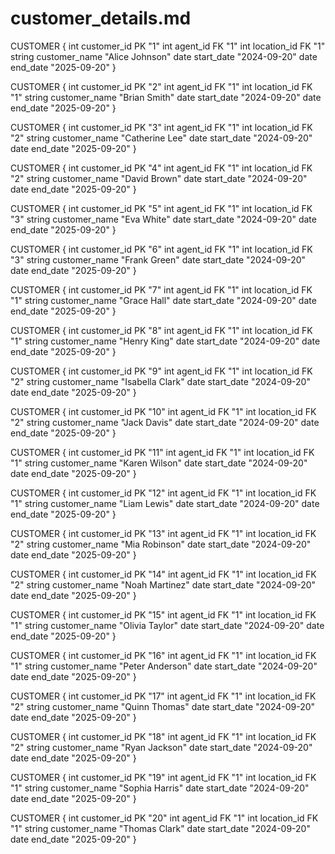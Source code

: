 # customer_details.md

CUSTOMER { int customer_id PK "1" int agent_id FK "1" int location_id FK "1"
string customer_name "Alice Johnson" date start_date "2024-09-20" date end_date
"2025-09-20" }

CUSTOMER { int customer_id PK "2" int agent_id FK "1" int location_id FK "1"
string customer_name "Brian Smith" date start_date "2024-09-20" date end_date
"2025-09-20" }

CUSTOMER { int customer_id PK "3" int agent_id FK "1" int location_id FK "2"
string customer_name "Catherine Lee" date start_date "2024-09-20" date end_date
"2025-09-20" }

CUSTOMER { int customer_id PK "4" int agent_id FK "1" int location_id FK "2"
string customer_name "David Brown" date start_date "2024-09-20" date end_date
"2025-09-20" }

CUSTOMER { int customer_id PK "5" int agent_id FK "1" int location_id FK "3"
string customer_name "Eva White" date start_date "2024-09-20" date end_date
"2025-09-20" }

CUSTOMER { int customer_id PK "6" int agent_id FK "1" int location_id FK "3"
string customer_name "Frank Green" date start_date "2024-09-20" date end_date
"2025-09-20" }

CUSTOMER { int customer_id PK "7" int agent_id FK "1" int location_id FK "1"
string customer_name "Grace Hall" date start_date "2024-09-20" date end_date
"2025-09-20" }

CUSTOMER { int customer_id PK "8" int agent_id FK "1" int location_id FK "1"
string customer_name "Henry King" date start_date "2024-09-20" date end_date
"2025-09-20" }

CUSTOMER { int customer_id PK "9" int agent_id FK "1" int location_id FK "2"
string customer_name "Isabella Clark" date start_date "2024-09-20" date end_date
"2025-09-20" }

CUSTOMER { int customer_id PK "10" int agent_id FK "1" int location_id FK "2"
string customer_name "Jack Davis" date start_date "2024-09-20" date end_date
"2025-09-20" }

CUSTOMER { int customer_id PK "11" int agent_id FK "1" int location_id FK "1"
string customer_name "Karen Wilson" date start_date "2024-09-20" date end_date
"2025-09-20" }

CUSTOMER { int customer_id PK "12" int agent_id FK "1" int location_id FK "1"
string customer_name "Liam Lewis" date start_date "2024-09-20" date end_date
"2025-09-20" }

CUSTOMER { int customer_id PK "13" int agent_id FK "1" int location_id FK "2"
string customer_name "Mia Robinson" date start_date "2024-09-20" date end_date
"2025-09-20" }

CUSTOMER { int customer_id PK "14" int agent_id FK "1" int location_id FK "2"
string customer_name "Noah Martinez" date start_date "2024-09-20" date end_date
"2025-09-20" }

CUSTOMER { int customer_id PK "15" int agent_id FK "1" int location_id FK "1"
string customer_name "Olivia Taylor" date start_date "2024-09-20" date end_date
"2025-09-20" }

CUSTOMER { int customer_id PK "16" int agent_id FK "1" int location_id FK "1"
string customer_name "Peter Anderson" date start_date "2024-09-20" date end_date
"2025-09-20" }

CUSTOMER { int customer_id PK "17" int agent_id FK "1" int location_id FK "2"
string customer_name "Quinn Thomas" date start_date "2024-09-20" date end_date
"2025-09-20" }

CUSTOMER { int customer_id PK "18" int agent_id FK "1" int location_id FK "2"
string customer_name "Ryan Jackson" date start_date "2024-09-20" date end_date
"2025-09-20" }

CUSTOMER { int customer_id PK "19" int agent_id FK "1" int location_id FK "1"
string customer_name "Sophia Harris" date start_date "2024-09-20" date end_date
"2025-09-20" }

CUSTOMER { int customer_id PK "20" int agent_id FK "1" int location_id FK "1"
string customer_name "Thomas Clark" date start_date "2024-09-20" date end_date
"2025-09-20" }
